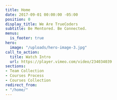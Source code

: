 ```yaml
---
title: Home
date: 2017-09-01 00:00:00 -05:00
position: 0
display_title: We Are TrueCoders
subtitle: Be Mentored. Be Connected.
menus:
  is_footer: true
hero:
  image: "/uploads/hero-image-3.jpg"
call_to_action:
  title: Watch Intro
  url: https://player.vimeo.com/video/234034039
sections:
- Team Collection
- Courses Process
- Courses Collection
redirect_from:
- "/home/"
---
```


